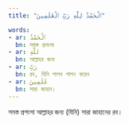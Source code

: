 ```yaml
---
title: "ٱلْحَمْدُ لِلّٰهِ رَبِّ ٱلْعَٰلَمِينَ"

words:
- ar: ٱلْحَمْدُ
  bn: সমস্ত প্রশংসা
- ar: للّٰهِ
  bn: আল্লাহর জন্য
- ar: رَبِّ
  bn: রব, যিনি লালন পালন করেন
- ar: عَٰلَمِينَ
  bn: সারা জাহান।
---
```


সমস্ত প্রশংসা আল্লাহর জন্য (যিনি) সারা জাহানের রব।
